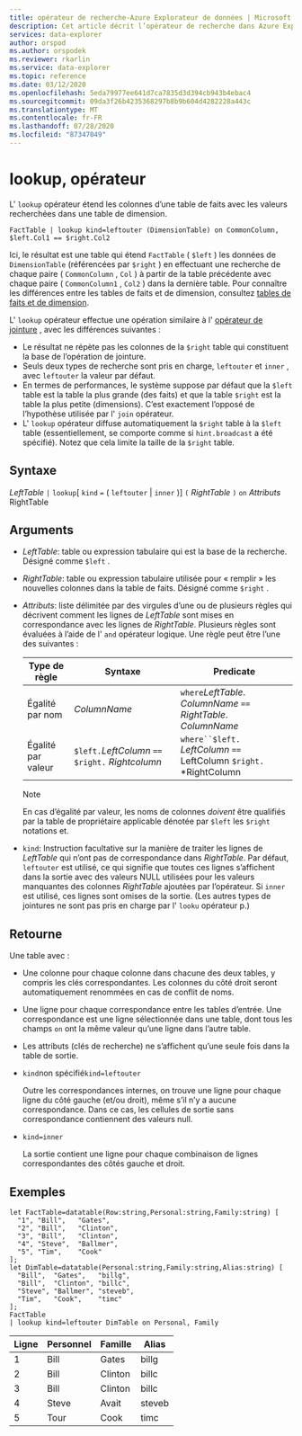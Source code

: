 ```yaml
---
title: opérateur de recherche-Azure Explorateur de données | Microsoft Docs
description: Cet article décrit l’opérateur de recherche dans Azure Explorateur de données.
services: data-explorer
author: orspod
ms.author: orspodek
ms.reviewer: rkarlin
ms.service: data-explorer
ms.topic: reference
ms.date: 03/12/2020
ms.openlocfilehash: 5eda79977ee641d7ca7835d3d394cb943b4ebac4
ms.sourcegitcommit: 09da3f26b4235368297b8b9b604d4282228a443c
ms.translationtype: MT
ms.contentlocale: fr-FR
ms.lasthandoff: 07/28/2020
ms.locfileid: "87347049"
---
```

# <a name="lookup-operator"></a>lookup, opérateur

L' `lookup` opérateur étend les colonnes d’une table de faits avec les valeurs recherchées dans une table de dimension.

```kusto
FactTable | lookup kind=leftouter (DimensionTable) on CommonColumn, $left.Col1 == $right.Col2
```

Ici, le résultat est une table qui étend `FactTable` ( `$left` ) les données de `DimensionTable` (référencées par `$right` ) en effectuant une recherche de chaque paire ( `CommonColumn` , `Col` ) à partir de la table précédente avec chaque paire ( `CommonColumn1` , `Col2` ) dans la dernière table. Pour connaître les différences entre les tables de faits et de dimension, consultez [tables de faits et de dimension](../concepts/fact-and-dimension-tables.md). 

L' `lookup` opérateur effectue une opération similaire à l' [opérateur de jointure](joinoperator.md) , avec les différences suivantes :

* Le résultat ne répète pas les colonnes de la `$right` table qui constituent la base de l’opération de jointure.
* Seuls deux types de recherche sont pris en charge, `leftouter` et `inner` , avec `leftouter` la valeur par défaut.
* En termes de performances, le système suppose par défaut que la `$left` table est la table la plus grande (des faits) et que la table `$right` est la table la plus petite (dimensions). C’est exactement l’opposé de l’hypothèse utilisée par l' `join` opérateur.
* L' `lookup` opérateur diffuse automatiquement la `$right` table à la `$left` table (essentiellement, se comporte comme si `hint.broadcast` a été spécifié). Notez que cela limite la taille de la `$right` table.

## <a name="syntax"></a>Syntaxe

*LeftTable* `|` `lookup`[ `kind` `=` ( `leftouter` | `inner` )] `(` *RightTable* `)` `on` *Attributs* RightTable

## <a name="arguments"></a>Arguments

* *LeftTable*: table ou expression tabulaire qui est la base de la recherche.
  Désigné comme `$left` .

* *RightTable*: table ou expression tabulaire utilisée pour « remplir » les nouvelles colonnes dans la table de faits. Désigné comme `$right` .

* *Attributs*: liste délimitée par des virgules d’une ou de plusieurs règles qui décrivent comment les lignes de *LeftTable* sont mises en correspondance avec les lignes de *RightTable*. Plusieurs règles sont évaluées à l’aide de l' `and` opérateur logique.
  Une règle peut être l’une des suivantes :

  |Type de règle        |Syntaxe                                          |Predicate                                                      |
  |-----------------|------------------------------------------------|---------------------------------------------------------------|
  |Égalité par nom |*ColumnName*                                    |`where`*LeftTable*. *ColumnName* `==` *RightTable*. *ColumnName*|
  |Égalité par valeur|`$left.`*LeftColumn* `==` `$right.` *Rightcolumn*|`where``$left.` *LeftColumn* `==` LeftColumn `$right.` *RightColumn        |

  > [!Note] 
  > En cas d’égalité par valeur, les noms de colonnes *doivent* être qualifiés par la table de propriétaire applicable dénotée par `$left` les `$right` notations et.

* `kind`: Instruction facultative sur la manière de traiter les lignes de *LeftTable* qui n’ont pas de correspondance dans *RightTable*. Par défaut, `leftouter` est utilisé, ce qui signifie que toutes ces lignes s’affichent dans la sortie avec des valeurs NULL utilisées pour les valeurs manquantes des colonnes *RightTable* ajoutées par l’opérateur. Si `inner` est utilisé, ces lignes sont omises de la sortie. (Les autres types de jointures ne sont pas pris en charge par l' `looku` opérateur p.)
  
## <a name="returns"></a>Retourne

Une table avec :

* Une colonne pour chaque colonne dans chacune des deux tables, y compris les clés correspondantes.
  Les colonnes du côté droit seront automatiquement renommées en cas de conflit de noms.
* Une ligne pour chaque correspondance entre les tables d’entrée. Une correspondance est une ligne sélectionnée dans une table, dont tous les champs `on` ont la même valeur qu’une ligne dans l’autre table. 
* Les attributs (clés de recherche) ne s’affichent qu’une seule fois dans la table de sortie.

 * `kind`non spécifié`kind=leftouter`

     Outre les correspondances internes, on trouve une ligne pour chaque ligne du côté gauche (et/ou droit), même s’il n’y a aucune correspondance. Dans ce cas, les cellules de sortie sans correspondance contiennent des valeurs null.

 * `kind=inner`

     La sortie contient une ligne pour chaque combinaison de lignes correspondantes des côtés gauche et droit.

## <a name="examples"></a>Exemples

```kusto
let FactTable=datatable(Row:string,Personal:string,Family:string) [
  "1", "Bill",   "Gates",
  "2", "Bill",   "Clinton",
  "3", "Bill",   "Clinton",
  "4", "Steve",  "Ballmer",
  "5", "Tim",    "Cook"
];
let DimTable=datatable(Personal:string,Family:string,Alias:string) [
  "Bill",  "Gates",   "billg",
  "Bill",  "Clinton", "billc",
  "Steve", "Ballmer", "steveb",
  "Tim",   "Cook",    "timc"
];
FactTable
| lookup kind=leftouter DimTable on Personal, Family
```

Ligne     | Personnel  | Famille   | Alias
--------|-----------|----------|--------
1       | Bill      | Gates    | billg
2       | Bill      | Clinton  | billc
3       | Bill      | Clinton  | billc
4       | Steve     | Avait  | steveb
5       | Tour       | Cook     | timc